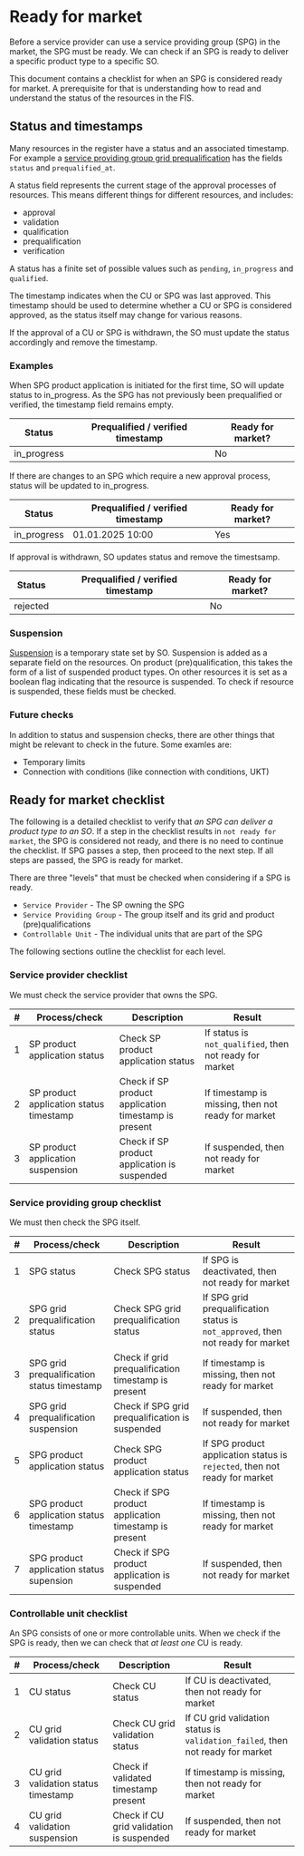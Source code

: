 # Ready for market

Before a service provider can use a service providing group (SPG) in the market,
the SPG must be ready. We can check if an SPG is ready to deliver a specific
product type to a specific SO.

This document contains a checklist for when an SPG is considered ready for
market. A prerequisite for that is understanding how to read and understand the
status of the resources in the FIS.

## Status and timestamps

Many resources in the register have a status and an associated timestamp. For
example a
[service providing group grid prequalification](../resources/service_providing_group_grid_prequalification.md)
has the fields `status` and `prequalified_at`.

A status field represents the current stage of the approval processes of
resources. This means different things for different resources, and includes:

* approval
* validation
* qualification
* prequalification
* verification

A status has a finite set of possible values such as `pending`, `in_progress`
and `qualified`.

The timestamp indicates when the CU or SPG was last
approved. This timestamp should be used to determine whether a CU or SPG is
considered approved, as the status itself may change for various reasons.

If the approval of a CU or SPG is withdrawn, the SO must update the status
accordingly and remove the timestamp.

### Examples

When SPG product application is initiated for the first time, SO will update
status to in_progress. As the SPG has not previously been prequalified or
verified, the timestamp field remains empty.

| Status      | Prequalified / verified timestamp | Ready for market? |
|-------------|-----------------------------------|-------------------|
| in_progress |                                   | No                |

If there are changes to an SPG which require a new approval process, status
will be updated to in_progress.

| Status      | Prequalified / verified timestamp | Ready for market? |
|-------------|-----------------------------------|-------------------|
| in_progress | 01.01.2025 10:00                  | Yes               |

If approval is withdrawn, SO updates status and remove the timestsamp.

| Status   | Prequalified / verified timestamp | Ready for market? |
|----------|-----------------------------------|-------------------|
| rejected |                                   | No                |

### Suspension

[Suspension](./suspension.md) is a temporary state set by SO. Suspension is
added as a separate field on the resources. On product (pre)qualification, this
takes the form of a list of suspended product types. On other resources it is
set as a boolean flag indicating that the resource is suspended. To check if
resource is suspended, these fields must be checked.

### Future checks

In addition to status and suspension checks, there are other things that might
be relevant to check in the future. Some examles are:

* Temporary limits
* Connection with conditions (like connection with conditions, UKT)

## Ready for market checklist

The following is a detailed checklist to verify that _an SPG can deliver a
product type to an SO_. If a step in the checklist results in
`not ready for market`, the SPG is considered not ready, and there is no need to
continue the checklist. If SPG passes a step, then proceed to the next step. If
all steps are passed, the SPG is ready for market.

There are three "levels" that must be checked when considering if a SPG is ready.

* `Service Provider` - The SP owning the SPG
* `Service Providing Group` - The group itself and its grid and product (pre)qualifications
* `Controllable Unit` - The individual units that are part of the SPG

The following sections outline the checklist for each level.

### Service provider checklist

We must check the service provider that owns the SPG.

| # | Process/check                           | Description                                           | Result                                                   |
|---|-----------------------------------------|-------------------------------------------------------|----------------------------------------------------------|
| 1 | SP product application status           | Check SP product application status                   | If status is `not_qualified`, then not ready for market  |
| 2 | SP product application status timestamp | Check if SP product application timestamp is present  | If timestamp is missing, then not ready for market       |
| 3 | SP product application suspension       | Check if SP product application is suspended          | If suspended, then not ready for market                  |

### Service providing group checklist

We must then check the SPG itself.

| # | Process/check                              | Description                                            | Result                                                                             |
|---|--------------------------------------------|--------------------------------------------------------|------------------------------------------------------------------------------------|
| 1 | SPG status                                 | Check SPG status                                       | If SPG is deactivated, then not ready for market                                   |
| 2 | SPG grid prequalification status           | Check SPG grid prequalification status                 | If SPG grid prequalification status is  `not_approved`, then not ready for market  |
| 3 | SPG grid prequalification status timestamp | Check if grid prequalification timestamp is present    | If timestamp is missing, then not ready for market                                 |
| 4 | SPG grid prequalification suspension       | Check if SPG grid prequalification is suspended        | If suspended, then not ready for market                                            |
| 5 | SPG product application status             | Check SPG product application status                   | If SPG product application status is `rejected`, then not ready for market         |
| 6 | SPG product application status timestamp   | Check if SPG product application timestamp is present  | If timestamp is missing, then not ready for market                                 |
| 7 | SPG product application status supension   | Check if SPG product application is suspended          | If suspended, then not ready for market                                            |

### Controllable unit checklist

An SPG consists of one or more controllable units. When we check if the SPG is
ready, then we can check that _at least one_ CU is ready.

| # | Process/check                       | Description                               | Result                                                                          |
|---|-------------------------------------|-------------------------------------------|---------------------------------------------------------------------------------|
| 1 | CU status                           | Check CU status                           | If CU is deactivated, then not ready for market                                 |
| 2 | CU grid validation status           | Check CU grid validation status           | If CU grid validation status is `validation_failed`, then not ready for market  |
| 3 | CU grid validation status timestamp | Check if validated timestamp present      | If timestamp is missing, then not ready for market                              |
| 4 | CU grid validation suspension       | Check if CU grid validation is suspended  | If suspended, then not ready for market                                         |
